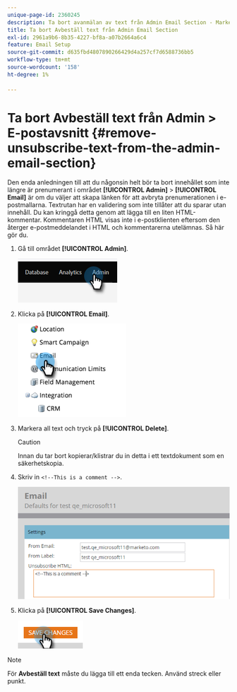 ```yaml
---
unique-page-id: 2360245
description: Ta bort avanmälan av text från Admin Email Section - Marketo Docs - Product Documentation
title: Ta bort Avbeställ text från Admin Email Section
exl-id: 2961a9b6-8b35-4227-bf8a-a07b2664a6c4
feature: Email Setup
source-git-commit: d635fbd4807890266429d4a257cf7d6588736bb5
workflow-type: tm+mt
source-wordcount: '158'
ht-degree: 1%

---
```


# Ta bort Avbeställ text från Admin > E-postavsnitt {#remove-unsubscribe-text-from-the-admin-email-section}

Den enda anledningen till att du någonsin helt bör ta bort innehållet som inte längre är prenumerant i området **[!UICONTROL Admin]** > **[!UICONTROL Email]** är om du väljer att skapa länken för att avbryta prenumerationen i e-postmallarna. Textrutan har en validering som inte tillåter att du sparar utan innehåll. Du kan kringgå detta genom att lägga till en liten HTML-kommentar. Kommentaren HTML visas inte i e-postklienten eftersom den återger e-postmeddelandet i HTML och kommentarerna utelämnas. Så här gör du.

1. Gå till området **[!UICONTROL Admin]**.

   ![](assets/remove-unsubscribe-text-from-the-admin-email-section-1.png)

1. Klicka på **[!UICONTROL Email]**.

   ![](assets/remove-unsubscribe-text-from-the-admin-email-section-2.png)

1. Markera all text och tryck på **[!UICONTROL Delete]**.

   >[!CAUTION]
   >
   >Innan du tar bort kopierar/klistrar du in detta i ett textdokument som en säkerhetskopia.

1. Skriv in `<!--This is a comment -->`.

   ![](assets/remove-unsubscribe-text-from-the-admin-email-section-3.png)

1. Klicka på **[!UICONTROL Save Changes]**.

   ![](assets/remove-unsubscribe-text-from-the-admin-email-section-4.png)

>[!NOTE]
>
>För **Avbeställ text** måste du lägga till ett enda tecken. Använd streck eller punkt.
